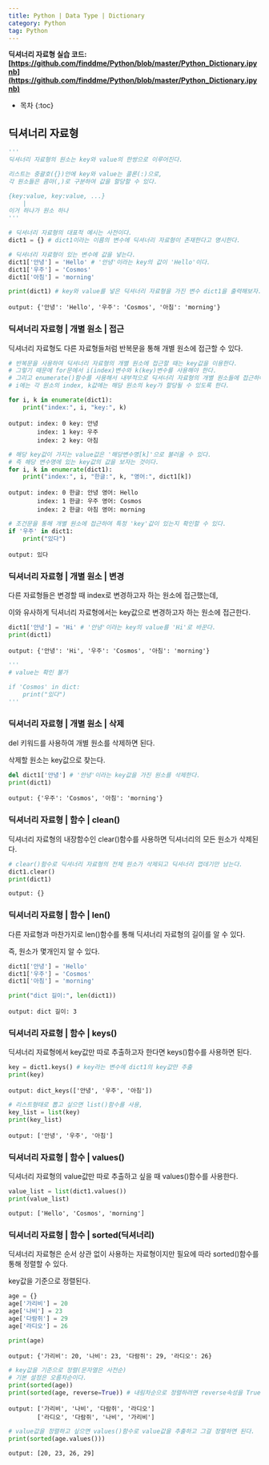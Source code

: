 ```yaml
---
title: Python | Data Type | Dictionary
category: Python
tag: Python
---
```


**딕셔너리 자료형 실습 코드: [https://github.com/finddme/Python/blob/master/Python_Dictionary.ipynb](https://github.com/finddme/Python/blob/master/Python_Dictionary.ipynb)**









* 목차
{:toc}














## 딕셔너리 자료형


```python
'''
딕셔너리 자료형의 원소는 key와 value의 한쌍으로 이루어진다.

리스트는 중괄호({})안에 key와 value는 콜론(:)으로,
각 원소들은 콤마(,)로 구분하여 값을 할당할 수 있다.

{key:value, key:value, ...}
    |
이거 하나가 원소 하나
'''
```


```python
# 딕셔너리 자료형의 대표적 예시는 사전이다.
dict1 = {} # dict1이라는 이름의 변수에 딕셔너리 자료형이 존재한다고 명시한다.

# 딕셔너리 자료형이 있는 변수에 값을 넣는다.
dict1['안녕'] = 'Hello' # '안녕'이라는 key의 값이 'Hello'이다.
dict1['우주'] = 'Cosmos'
dict1['아침'] = 'morning'

print(dict1) # key와 value를 넣은 딕셔너리 자료형을 가진 변수 dict1을 출력해보자.
```

    output: {'안녕': 'Hello', '우주': 'Cosmos', '아침': 'morning'}
    

### 딕셔너리 자료형 | 개별 원소 | 접근

딕셔너리 자료형도 다른 자료형들처럼 반복문을 통해 개별 원소에 접근할 수 있다.


```python
# 반복문을 사용하여 딕셔너리 자료형의 개별 원소에 접근할 때는 key값을 이용한다.
# 그렇기 때문에 for문에서 i(index)변수와 k(key)변수를 사용해야 한다.
# 그리고 enumerate()함수를 사용해서 내부적으로 딕셔너리 자료형의 개별 원소들에 접근하여 
# i에는 각 원소의 index, k값에는 해당 원소의 key가 할당될 수 있도록 한다.

for i, k in enumerate(dict1):
    print("index:", i, "key:", k)
```

    output: index: 0 key: 안녕
            index: 1 key: 우주
            index: 2 key: 아침
    


```python
# 해당 key값이 가지는 value값은 '해당변수명[k]'으로 불러올 수 있다.
# 즉 해당 변수명에 있는 key값의 값을 보자는 것이다.
for i, k in enumerate(dict1):
    print("index:", i, "한글:", k, "영어:", dict1[k])
```

    output: index: 0 한글: 안녕 영어: Hello
            index: 1 한글: 우주 영어: Cosmos
            index: 2 한글: 아침 영어: morning
    


```python
# 조건문을 통해 개별 원소에 접근하여 특정 'key'값이 있는지 확인할 수 있다.
if '우주' in dict1:
    print("있다")
```

    output: 있다
    

### 딕셔너리 자료형 | 개별 원소 | 변경

다른 자료형들은 변경할 때 index로 변경하고자 하는 원소에 접근했는데,

이와 유사하게 딕셔너리 자료형에서는 key값으로 변경하고자 하는 원소에 접근한다. 


```python
dict1['안녕'] = 'Hi' # '안녕'이라는 key의 value를 'Hi'로 바꾼다.
print(dict1)
```

    output: {'안녕': 'Hi', '우주': 'Cosmos', '아침': 'morning'}
    


```python
'''
# value는 확인 불가

if 'Cosmos' in dict:
    print("있다")
'''
```

### 딕셔너리 자료형 | 개별 원소 | 삭제

del 키워드를 사용하여 개별 원소를 삭제하면 된다.

삭제할 원소는 key값으로 찾는다.


```python
del dict1['안녕'] # '안녕'이라는 key값을 가진 원소를 삭제한다.
print(dict1)
```

    output: {'우주': 'Cosmos', '아침': 'morning'}
    

### 딕셔너리 자료형 | 함수 | clean()

딕셔너리 자료형의 내장함수인 clear()함수를 사용하면 딕셔너리의 모든 원소가 삭제된다.


```python
# clear()함수로 딕셔너리 자료형의 전체 원소가 삭제되고 딕셔너리 껍데기만 남는다.
dict1.clear()
print(dict1)
```

    output: {}
    

### 딕셔너리 자료형 | 함수 | len()

다른 자료형과 마찬가지로 len()함수를 통해 딕셔너리 자료형의 길이를 알 수 있다.

즉, 원소가 몇개인지 알 수 있다.


```python
dict1['안녕'] = 'Hello'
dict1['우주'] = 'Cosmos'
dict1['아침'] = 'morning'

print("dict 길이:", len(dict1))
```

    output: dict 길이: 3
    

### 딕셔너리 자료형 | 함수 | keys()

딕셔너리 자료형에서 key값만 따로 추출하고자 한다면 keys()함수를 사용하면 된다.


```python
key = dict1.keys() # key라는 변수에 dict1의 key값만 추출
print(key)
```

    output: dict_keys(['안녕', '우주', '아침'])
    


```python
# 리스트형태로 뽑고 싶으면 list()함수를 사용,
key_list = list(key)
print(key_list)
```

    output: ['안녕', '우주', '아침']
    

### 딕셔너리 자료형 | 함수 | values()

딕셔너리 자료형의 value값만 따로 추출하고 싶을 때 values()함수를 사용한다.


```python
value_list = list(dict1.values())
print(value_list)
```

    output: ['Hello', 'Cosmos', 'morning']
    

### 딕셔너리 자료형 | 함수 | sorted(딕셔너리)

딕셔너리 자료형은 순서 상관 없이 사용하는 자료형이지만 필요에 따라 sorted()함수를 통해 정렬할 수 있다.

key값을 기준으로 정렬된다.


```python
age = {}
age['가리비'] = 20
age['나비'] = 23
age['다람쥐'] = 29
age['라디오'] = 26

print(age)
```

    output: {'가리비': 20, '나비': 23, '다람쥐': 29, '라디오': 26}
    


```python
# key값을 기준으로 정렬(문자열은 사전순)
# 기본 설정은 오름차순이다.
print(sorted(age))
print(sorted(age, reverse=True)) # 내림차순으로 정렬하려면 reverse속성을 True로 해주면 된다.
```

    output: ['가리비', '나비', '다람쥐', '라디오']
            ['라디오', '다람쥐', '나비', '가리비']
    


```python
# value값을 정렬하고 싶으면 values()함수로 value값을 추출하고 그걸 정렬하면 된다.
print(sorted(age.values()))
```

    output: [20, 23, 26, 29]
    


